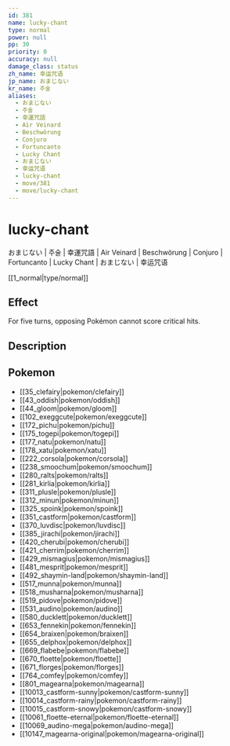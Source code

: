 ```yaml
---
id: 381
name: lucky-chant
type: normal
power: null
pp: 30
priority: 0
accuracy: null
damage_class: status
zh_name: 幸运咒语
jp_name: おまじない
kr_name: 주술
aliases:
  - おまじない
  - 주술
  - 幸運咒語
  - Air Veinard
  - Beschwörung
  - Conjuro
  - Fortuncanto
  - Lucky Chant
  - おまじない
  - 幸运咒语
  - lucky-chant
  - move/381
  - move/lucky-chant
---
```

# lucky-chant
    
おまじない | 주술 | 幸運咒語 | Air Veinard | Beschwörung | Conjuro | Fortuncanto | Lucky Chant | おまじない | 幸运咒语

[[1_normal|type/normal]]

## Effect

For five turns, opposing Pokémon cannot score critical hits.

## Description



## Pokemon

- [[35_clefairy|pokemon/clefairy]]
- [[43_oddish|pokemon/oddish]]
- [[44_gloom|pokemon/gloom]]
- [[102_exeggcute|pokemon/exeggcute]]
- [[172_pichu|pokemon/pichu]]
- [[175_togepi|pokemon/togepi]]
- [[177_natu|pokemon/natu]]
- [[178_xatu|pokemon/xatu]]
- [[222_corsola|pokemon/corsola]]
- [[238_smoochum|pokemon/smoochum]]
- [[280_ralts|pokemon/ralts]]
- [[281_kirlia|pokemon/kirlia]]
- [[311_plusle|pokemon/plusle]]
- [[312_minun|pokemon/minun]]
- [[325_spoink|pokemon/spoink]]
- [[351_castform|pokemon/castform]]
- [[370_luvdisc|pokemon/luvdisc]]
- [[385_jirachi|pokemon/jirachi]]
- [[420_cherubi|pokemon/cherubi]]
- [[421_cherrim|pokemon/cherrim]]
- [[429_mismagius|pokemon/mismagius]]
- [[481_mesprit|pokemon/mesprit]]
- [[492_shaymin-land|pokemon/shaymin-land]]
- [[517_munna|pokemon/munna]]
- [[518_musharna|pokemon/musharna]]
- [[519_pidove|pokemon/pidove]]
- [[531_audino|pokemon/audino]]
- [[580_ducklett|pokemon/ducklett]]
- [[653_fennekin|pokemon/fennekin]]
- [[654_braixen|pokemon/braixen]]
- [[655_delphox|pokemon/delphox]]
- [[669_flabebe|pokemon/flabebe]]
- [[670_floette|pokemon/floette]]
- [[671_florges|pokemon/florges]]
- [[764_comfey|pokemon/comfey]]
- [[801_magearna|pokemon/magearna]]
- [[10013_castform-sunny|pokemon/castform-sunny]]
- [[10014_castform-rainy|pokemon/castform-rainy]]
- [[10015_castform-snowy|pokemon/castform-snowy]]
- [[10061_floette-eternal|pokemon/floette-eternal]]
- [[10069_audino-mega|pokemon/audino-mega]]
- [[10147_magearna-original|pokemon/magearna-original]]

